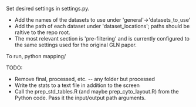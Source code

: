 Set desired settings in settings.py.
- Add the names of the datasets to use under 'general'->'datasets_to_use'
- Add the path of each dataset under 'dataset_locations'; paths should be raltive to the repo root.
- The most relevant section is 'pre-filtering' and is currently configured to the same settings used for the original GLN paper.

To run, python mapping/


TODO: 
- Remove final, processed, etc. -- any folder but processed
- Write the stats to a text file in addition to the screen
- Call the prep_std_tables.R (and maybe prep_cyto_layout.R) from the Python code. Pass it the input/output path arguments.
